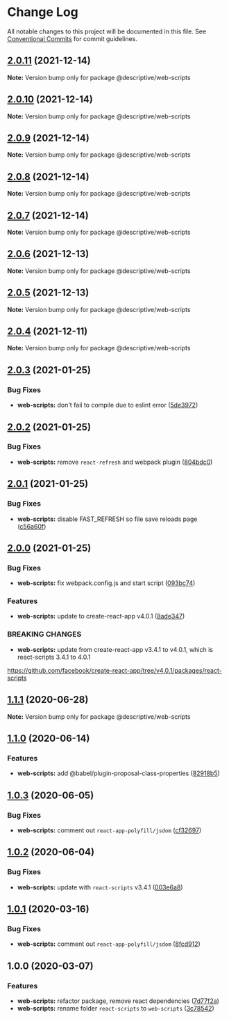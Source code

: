# Change Log

All notable changes to this project will be documented in this file.
See [Conventional Commits](https://conventionalcommits.org) for commit guidelines.

## [2.0.11](https://github.com/remarkablemark/descriptive/compare/@descriptive/web-scripts@2.0.10...@descriptive/web-scripts@2.0.11) (2021-12-14)

**Note:** Version bump only for package @descriptive/web-scripts





## [2.0.10](https://github.com/remarkablemark/descriptive/compare/@descriptive/web-scripts@2.0.9...@descriptive/web-scripts@2.0.10) (2021-12-14)

**Note:** Version bump only for package @descriptive/web-scripts





## [2.0.9](https://github.com/remarkablemark/descriptive/compare/@descriptive/web-scripts@2.0.8...@descriptive/web-scripts@2.0.9) (2021-12-14)

**Note:** Version bump only for package @descriptive/web-scripts





## [2.0.8](https://github.com/remarkablemark/descriptive/compare/@descriptive/web-scripts@2.0.7...@descriptive/web-scripts@2.0.8) (2021-12-14)

**Note:** Version bump only for package @descriptive/web-scripts





## [2.0.7](https://github.com/remarkablemark/descriptive/compare/@descriptive/web-scripts@2.0.6...@descriptive/web-scripts@2.0.7) (2021-12-14)

**Note:** Version bump only for package @descriptive/web-scripts





## [2.0.6](https://github.com/remarkablemark/descriptive/compare/@descriptive/web-scripts@2.0.5...@descriptive/web-scripts@2.0.6) (2021-12-13)

**Note:** Version bump only for package @descriptive/web-scripts





## [2.0.5](https://github.com/remarkablemark/descriptive/compare/@descriptive/web-scripts@2.0.4...@descriptive/web-scripts@2.0.5) (2021-12-13)

**Note:** Version bump only for package @descriptive/web-scripts





## [2.0.4](https://github.com/remarkablemark/descriptive/compare/@descriptive/web-scripts@2.0.3...@descriptive/web-scripts@2.0.4) (2021-12-11)

**Note:** Version bump only for package @descriptive/web-scripts





## [2.0.3](https://github.com/remarkablemark/descriptive/compare/@descriptive/web-scripts@2.0.2...@descriptive/web-scripts@2.0.3) (2021-01-25)


### Bug Fixes

* **web-scripts:** don't fail to compile due to eslint error ([5de3972](https://github.com/remarkablemark/descriptive/commit/5de3972119bf26aa9a6861d0b79682dc572627c0))





## [2.0.2](https://github.com/remarkablemark/descriptive/compare/@descriptive/web-scripts@2.0.1...@descriptive/web-scripts@2.0.2) (2021-01-25)


### Bug Fixes

* **web-scripts:** remove `react-refresh` and webpack plugin ([804bdc0](https://github.com/remarkablemark/descriptive/commit/804bdc04dc6f8c681f199cde609a50b2113a977b))





## [2.0.1](https://github.com/remarkablemark/descriptive/compare/@descriptive/web-scripts@2.0.0...@descriptive/web-scripts@2.0.1) (2021-01-25)

### Bug Fixes

- **web-scripts:** disable FAST_REFRESH so file save reloads page ([c56a60f](https://github.com/remarkablemark/descriptive/commit/c56a60f4ee4ced7f60c4d46d5c4e57cf13b3a369))

## [2.0.0](https://github.com/remarkablemark/descriptive/compare/@descriptive/web-scripts@1.1.1...@descriptive/web-scripts@2.0.0) (2021-01-25)

### Bug Fixes

- **web-scripts:** fix webpack.config.js and start script ([093bc74](https://github.com/remarkablemark/descriptive/commit/093bc748cab0a79c3324b5cac1742d6b37d9d162))

### Features

- **web-scripts:** update to create-react-app v4.0.1 ([8ade347](https://github.com/remarkablemark/descriptive/commit/8ade347d9c2ab687be4fbda0769b57416c55e83f))

### BREAKING CHANGES

- **web-scripts:** update from create-react-app v3.4.1 to v4.0.1, which is react-scripts 3.4.1 to 4.0.1

https://github.com/facebook/create-react-app/tree/v4.0.1/packages/react-scripts

## [1.1.1](https://github.com/remarkablemark/descriptive/compare/@descriptive/web-scripts@1.1.0...@descriptive/web-scripts@1.1.1) (2020-06-28)

**Note:** Version bump only for package @descriptive/web-scripts

## [1.1.0](https://github.com/remarkablemark/descriptive/compare/@descriptive/web-scripts@1.0.3...@descriptive/web-scripts@1.1.0) (2020-06-14)

### Features

- **web-scripts:** add @babel/plugin-proposal-class-properties ([82918b5](https://github.com/remarkablemark/descriptive/commit/82918b5443974f22e538e96ca13d3af3c3eb2f60))

## [1.0.3](https://github.com/remarkablemark/descriptive/compare/@descriptive/web-scripts@1.0.2...@descriptive/web-scripts@1.0.3) (2020-06-05)

### Bug Fixes

- **web-scripts:** comment out `react-app-polyfill/jsdom` ([cf32697](https://github.com/remarkablemark/descriptive/commit/cf32697bdf0005f90a299af2bb9e5e02e190b412))

## [1.0.2](https://github.com/remarkablemark/descriptive/compare/@descriptive/web-scripts@1.0.1...@descriptive/web-scripts@1.0.2) (2020-06-04)

### Bug Fixes

- **web-scripts:** update with `react-scripts` v3.4.1 ([003e6a8](https://github.com/remarkablemark/descriptive/commit/003e6a871565640afd91af5026aa6c2892ead49a))

## [1.0.1](https://github.com/remarkablemark/descriptive/compare/@descriptive/web-scripts@1.0.0...@descriptive/web-scripts@1.0.1) (2020-03-16)

### Bug Fixes

- **web-scripts:** comment out `react-app-polyfill/jsdom` ([8fcd912](https://github.com/remarkablemark/descriptive/commit/8fcd9129b5174fa028d5b16d967b0d443471de3d))

## 1.0.0 (2020-03-07)

### Features

- **web-scripts:** refactor package, remove react dependencies ([7d77f2a](https://github.com/remarkablemark/descriptive/commit/7d77f2af5ffca51019ab16c0cc8adc341265c2eb))
- **web-scripts:** rename folder `react-scripts` to `web-scripts` ([3c78542](https://github.com/remarkablemark/descriptive/commit/3c7854226b6b995a7397cdccf2695fcdb7b23e85))
